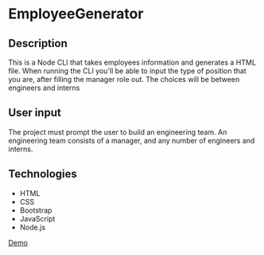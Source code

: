 # EmployeeGenerator

## Description
This is a Node CLI that takes employees information and generates a HTML file. When running the CLI you'll be able to input the type of position that you are, after filling the manager role out. The choices will be between engineers and interns

## User input
The project must prompt the user to build an engineering team. An engineering team consists of a manager, and any number of engineers and interns.

## Technologies

- HTML
- CSS
- Bootstrap
- JavaScript
- Node.js

[Demo](https://drive.google.com/file/d/11XoWS7-9ZGrR4cVSvWvqdPhWpnsr8iIu/view?usp=sharing)
